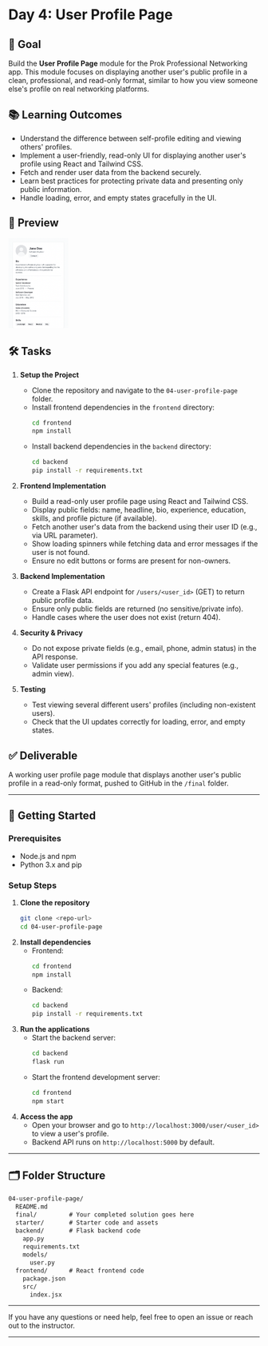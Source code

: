 # Day 4: User Profile Page

## 🎯 Goal

Build the **User Profile Page** module for the Prok Professional Networking app. This module focuses on displaying another user's public profile in a clean, professional, and read-only format, similar to how you view someone else's profile on real networking platforms.

## 📚 Learning Outcomes

- Understand the difference between self-profile editing and viewing others' profiles.
- Implement a user-friendly, read-only UI for displaying another user's profile using React and Tailwind CSS.
- Fetch and render user data from the backend securely.
- Learn best practices for protecting private data and presenting only public information.
- Handle loading, error, and empty states gracefully in the UI.

## 📸 Preview

<img src="user-profile-page.png" alt="User Profile Page" width="120"/>

## 🛠️ Tasks

1. **Setup the Project**

   - Clone the repository and navigate to the `04-user-profile-page` folder.
   - Install frontend dependencies in the `frontend` directory:
     ```bash
     cd frontend
     npm install
     ```
   - Install backend dependencies in the `backend` directory:
     ```bash
     cd backend
     pip install -r requirements.txt
     ```

2. **Frontend Implementation**

   - Build a read-only user profile page using React and Tailwind CSS.
   - Display public fields: name, headline, bio, experience, education, skills, and profile picture (if available).
   - Fetch another user's data from the backend using their user ID (e.g., via URL parameter).
   - Show loading spinners while fetching data and error messages if the user is not found.
   - Ensure no edit buttons or forms are present for non-owners.

3. **Backend Implementation**

   - Create a Flask API endpoint for `/users/<user_id>` (GET) to return public profile data.
   - Ensure only public fields are returned (no sensitive/private info).
   - Handle cases where the user does not exist (return 404).

4. **Security & Privacy**

   - Do not expose private fields (e.g., email, phone, admin status) in the API response.
   - Validate user permissions if you add any special features (e.g., admin view).

5. **Testing**
   - Test viewing several different users' profiles (including non-existent users).
   - Check that the UI updates correctly for loading, error, and empty states.

## ✅ Deliverable

A working user profile page module that displays another user's public profile in a read-only format, pushed to GitHub in the `/final` folder.

---

## 🚀 Getting Started

### Prerequisites

- Node.js and npm
- Python 3.x and pip

### Setup Steps

1. **Clone the repository**
   ```bash
   git clone <repo-url>
   cd 04-user-profile-page
   ```
2. **Install dependencies**
   - Frontend:
     ```bash
     cd frontend
     npm install
     ```
   - Backend:
     ```bash
     cd backend
     pip install -r requirements.txt
     ```
3. **Run the applications**
   - Start the backend server:
     ```bash
     cd backend
     flask run
     ```
   - Start the frontend development server:
     ```bash
     cd frontend
     npm start
     ```
4. **Access the app**
   - Open your browser and go to `http://localhost:3000/user/<user_id>` to view a user's profile.
   - Backend API runs on `http://localhost:5000` by default.

---

## 🗂️ Folder Structure

```
04-user-profile-page/
  README.md
  final/         # Your completed solution goes here
  starter/       # Starter code and assets
  backend/       # Flask backend code
    app.py
    requirements.txt
    models/
      user.py
  frontend/      # React frontend code
    package.json
    src/
      index.jsx
```

---

If you have any questions or need help, feel free to open an issue or reach out to the instructor.

---
